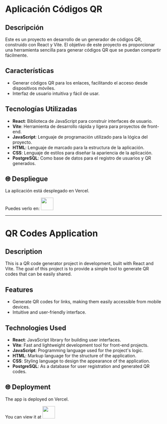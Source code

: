 # Aplicación Códigos QR

## Descripción

Este es un proyecto en desarrollo de un generador de códigos QR, construido con React y Vite. El objetivo de este proyecto es proporcionar una herramienta sencilla para generar códigos QR que se puedan compartir fácilmente.

## Características

- Generar códigos QR para los enlaces, facilitando el acceso desde dispositivos móviles.
- Interfaz de usuario intuitiva y fácil de usar.

## Tecnologías Utilizadas

- **React**: Biblioteca de JavaScript para construir interfaces de usuario.
- **Vite**: Herramienta de desarrollo rápida y ligera para proyectos de front-end.
- **JavaScript**: Lenguaje de programación utilizado para la lógica del proyecto.
- **HTML**: Lenguaje de marcado para la estructura de la aplicación.
- **CSS**: Lenguaje de estilos para diseñar la apariencia de la aplicación.
- **PostgreSQL**: Como base de datos para el registro de usuarios y QR generados.

## 🌐 Despliegue

La aplicación está desplegado en Vercel. 

Puedes verlo en: <a href="https://urlqr.vercel.app/"><img src="https://cdn-icons-png.flaticon.com/512/5602/5602732.png" width="40" height="40"/></a>

---
# QR Codes Application

## Description

This is a QR code generator project in development, built with React and Vite. The goal of this project is to provide a simple tool to generate QR codes that can be easily shared.

## Features

- Generate QR codes for links, making them easily accessible from mobile devices.
- Intuitive and user-friendly interface.

## Technologies Used

- **React**: JavaScript library for building user interfaces.
- **Vite**: Fast and lightweight development tool for front-end projects.
- **JavaScript**: Programming language used for the project's logic.
- **HTML**: Markup language for the structure of the application.
- **CSS**: Styling language to design the appearance of the application.
- **PostgreSQL**: As a database for user registration and generated QR codes.

## 🌐 Deployment

The app is deployed on Vercel. 

You can view it at <a href="https://urlqr.vercel.app/"><img src="https://cdn-icons-png.flaticon.com/512/5602/5602732.png" width="40" height="40"/></a>
